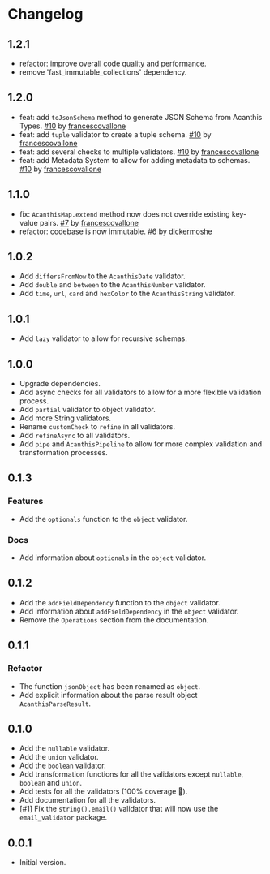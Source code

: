 # Changelog

## 1.2.1

- refactor: improve overall code quality and performance.
- remove 'fast_immutable_collections' dependency.

## 1.2.0

- feat: add `toJsonSchema` method to generate JSON Schema from Acanthis Types. [#10](https://github.com/avesbox/acanthis/pull/10) by [francescovallone](https://github.com/francescovallone)
- feat: add `tuple` validator to create a tuple schema. [#10](https://github.com/avesbox/acanthis/pull/10) by [francescovallone](https://github.com/francescovallone)
- feat: add several checks to multiple validators. [#10](https://github.com/avesbox/acanthis/pull/10) by [francescovallone](https://github.com/francescovallone)
- feat: add Metadata System to allow for adding metadata to schemas. [#10](https://github.com/avesbox/acanthis/pull/10) by [francescovallone](https://github.com/francescovallone)

## 1.1.0

- fix: `AcanthisMap.extend` method now does not override existing key-value pairs. [#7](https://github.com/avesbox/acanthis/pull/7) by [francescovallone](https://github.com/francescovallone)
- refactor: codebase is now immutable. [#6](https://github.com/avesbox/acanthis/pull/6) by [dickermoshe](https://github.com/dickermoshe)

## 1.0.2

- Add `differsFromNow` to the `AcanthisDate` validator.
- Add `double` and `between` to the `AcanthisNumber` validator.
- Add `time`, `url`, `card` and `hexColor` to the `AcanthisString` validator.

## 1.0.1

- Add `lazy` validator to allow for recursive schemas.

## 1.0.0

- Upgrade dependencies.
- Add async checks for all validators to allow for a more flexible validation process.
- Add `partial` validator to object validator.
- Add more String validators.
- Rename `customCheck` to `refine` in all validators.
- Add `refineAsync` to all validators.
- Add `pipe` and  `AcanthisPipeline` to allow for more complex validation and transformation processes.

## 0.1.3

### Features

- Add the `optionals` function to the `object` validator.

### Docs

- Add information about `optionals` in the `object` validator.

## 0.1.2

- Add the `addFieldDependency` function to the `object` validator.
- Add information about `addFieldDependency` in the `object` validator.
- Remove the `Operations` section from the documentation.

## 0.1.1

### Refactor

- The function `jsonObject` has been renamed as `object`.
- Add explicit information about the parse result object `AcanthisParseResult`.

## 0.1.0

- Add the `nullable` validator.
- Add the `union` validator.
- Add the `boolean` validator.
- Add transformation functions for all the validators except `nullable`, `boolean` and `union`.
- Add tests for all the validators (100% coverage 🎉).
- Add documentation for all the validators.
- [#1] Fix the `string().email()` validator that will now use the `email_validator` package.

## 0.0.1

- Initial version.
